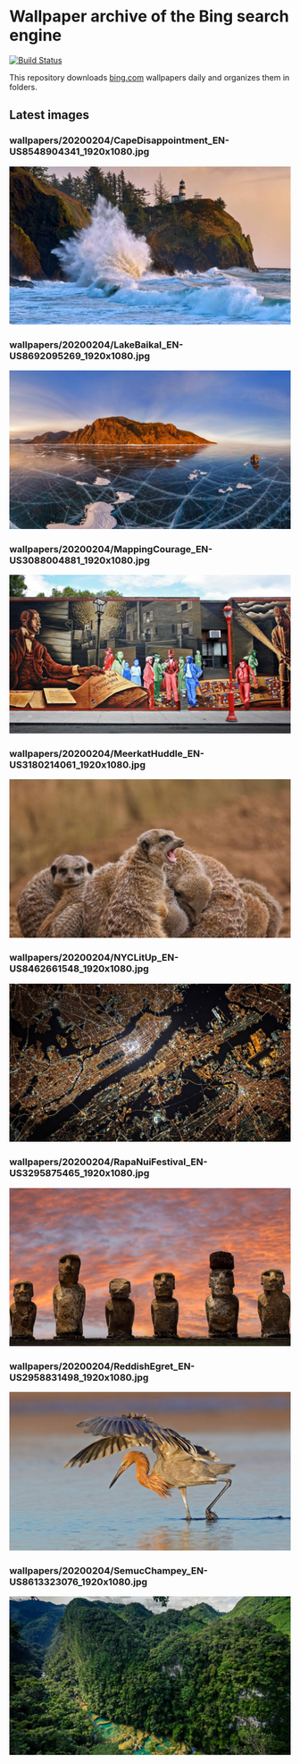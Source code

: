 # Wallpaper archive of the Bing search engine

[![Build Status](https://travis-ci.org/kijart/bing-daily-images-dl.svg?branch=wallpapers)](https://travis-ci.org/kijart/bing-daily-images-dl)

This repository downloads [bing.com](https://www.bing.com) wallpapers daily and organizes them in folders.

## Latest images

<!-- Wallpapers -->

### wallpapers/20200204/CapeDisappointment_EN-US8548904341_1920x1080.jpg

![wallpapers/20200204/CapeDisappointment_EN-US8548904341_1920x1080.jpg](wallpapers/20200204/CapeDisappointment_EN-US8548904341_1920x1080.jpg)

### wallpapers/20200204/LakeBaikal_EN-US8692095269_1920x1080.jpg

![wallpapers/20200204/LakeBaikal_EN-US8692095269_1920x1080.jpg](wallpapers/20200204/LakeBaikal_EN-US8692095269_1920x1080.jpg)

### wallpapers/20200204/MappingCourage_EN-US3088004881_1920x1080.jpg

![wallpapers/20200204/MappingCourage_EN-US3088004881_1920x1080.jpg](wallpapers/20200204/MappingCourage_EN-US3088004881_1920x1080.jpg)

### wallpapers/20200204/MeerkatHuddle_EN-US3180214061_1920x1080.jpg

![wallpapers/20200204/MeerkatHuddle_EN-US3180214061_1920x1080.jpg](wallpapers/20200204/MeerkatHuddle_EN-US3180214061_1920x1080.jpg)

### wallpapers/20200204/NYCLitUp_EN-US8462661548_1920x1080.jpg

![wallpapers/20200204/NYCLitUp_EN-US8462661548_1920x1080.jpg](wallpapers/20200204/NYCLitUp_EN-US8462661548_1920x1080.jpg)

### wallpapers/20200204/RapaNuiFestival_EN-US3295875465_1920x1080.jpg

![wallpapers/20200204/RapaNuiFestival_EN-US3295875465_1920x1080.jpg](wallpapers/20200204/RapaNuiFestival_EN-US3295875465_1920x1080.jpg)

### wallpapers/20200204/ReddishEgret_EN-US2958831498_1920x1080.jpg

![wallpapers/20200204/ReddishEgret_EN-US2958831498_1920x1080.jpg](wallpapers/20200204/ReddishEgret_EN-US2958831498_1920x1080.jpg)

### wallpapers/20200204/SemucChampey_EN-US8613323076_1920x1080.jpg

![wallpapers/20200204/SemucChampey_EN-US8613323076_1920x1080.jpg](wallpapers/20200204/SemucChampey_EN-US8613323076_1920x1080.jpg)

